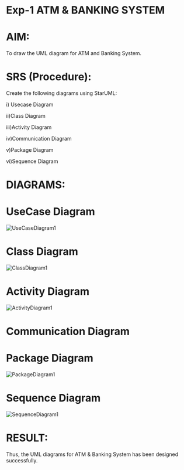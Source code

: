 # Exp-1 ATM & BANKING SYSTEM

# AIM:

To draw the UML diagram for ATM and Banking System.


# SRS (Procedure):

Create the following diagrams using StarUML:

i) Usecase Diagram

ii)Class Diagram

iii)Activity Diagram

iv)Communication Diagram

v)Package Diagram

vi)Sequence Diagram

# DIAGRAMS:

# UseCase Diagram

![UseCaseDiagram1](https://github.com/user-attachments/assets/7c0cfb24-dcac-4153-bb05-d1e69d6b5985)

# Class Diagram

![ClassDiagram1](https://github.com/user-attachments/assets/92e9e637-dee2-4946-878f-5b70c2db765b)

# Activity Diagram

![ActivityDiagram1](https://github.com/user-attachments/assets/4c1a35a0-7dc5-46d0-a298-1538622e2439)

# Communication Diagram


# Package Diagram

![PackageDiagram1](https://github.com/user-attachments/assets/f5a45f21-2b03-42f9-9d3d-3700d7e0ab58)

# Sequence Diagram

![SequenceDiagram1](https://github.com/user-attachments/assets/87f324e7-a85b-44fa-9af1-bf427d6dab35)

# RESULT:
Thus, the UML diagrams for ATM & Banking System has been designed successfully.

